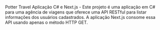 Potter Travel Aplicação C# e Next.js - 
Este projeto é uma aplicação em C# para uma agência de viagens que oferece uma API RESTful para listar informações dos usuários cadastrados. A aplicação Next.js consome essa API usando apenas o método HTTP GET.


